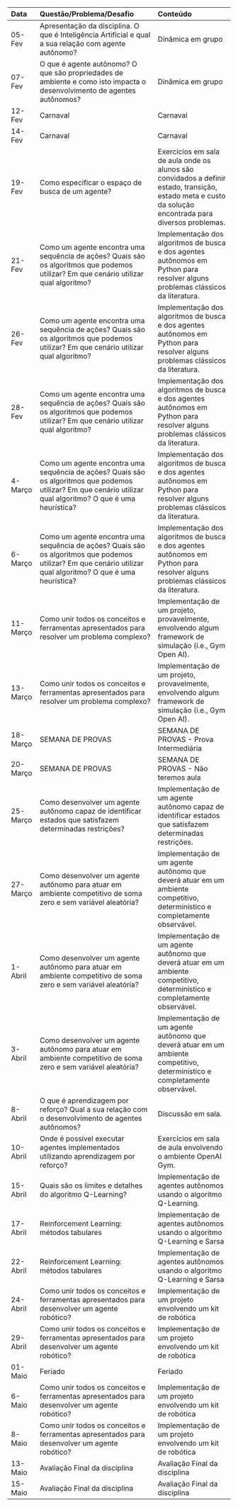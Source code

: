 | Data     | Questão/Problema/Desafio                                                                                                                                      | Conteúdo                                                                                                                                                 |
|:---------|:--------------------------------------------------------------------------------------------------------------------------------------------------------------|:---------------------------------------------------------------------------------------------------------------------------------------------------------|
| 05-Fev   | Apresentação da disciplina. O que é Inteligência Artificial e qual a sua relação com agente autônomo?                                                         | Dinâmica em grupo                                                                                                                                        |
| 07-Fev   | O que é agente autônomo? O que são propriedades de ambiente e como isto impacta o desenvolvimento de agentes autônomos?                                       | Dinâmica em grupo                                                                                                                                        |
| 12-Fev   | Carnaval                                                                                                                                                      | Carnaval                                                                                                                                                 |
| 14-Fev   | Carnaval                                                                                                                                                      | Carnaval                                                                                                                                                 |
| 19-Fev   | Como especificar o espaço de busca de um agente?                                                                                                              | Exercícios em sala de aula onde os alunos são convidados a definir estado, transição, estado meta e custo da solução encontrada para diversos problemas. |
| 21-Fev   | Como um agente encontra uma sequência de ações? Quais são os algoritmos que podemos utilizar? Em que cenário utilizar qual algoritmo?                         | Implementação dos algoritmos de busca e dos agentes autônomos em Python para resolver alguns problemas clássicos da literatura.                          |
| 26-Fev   | Como um agente encontra uma sequência de ações? Quais são os algoritmos que podemos utilizar? Em que cenário utilizar qual algoritmo?                         | Implementação dos algoritmos de busca e dos agentes autônomos em Python para resolver alguns problemas clássicos da literatura.                          |
| 28-Fev   | Como um agente encontra uma sequência de ações? Quais são os algoritmos que podemos utilizar? Em que cenário utilizar qual algoritmo?                         | Implementação dos algoritmos de busca e dos agentes autônomos em Python para resolver alguns problemas clássicos da literatura.                          |
| 4-Março  | Como um agente encontra uma sequência de ações? Quais são os algoritmos que podemos utilizar? Em que cenário utilizar qual algoritmo? O que é uma heurística? | Implementação dos algoritmos de busca e dos agentes autônomos em Python para resolver alguns problemas clássicos da literatura.                          |
| 6-Março  | Como um agente encontra uma sequência de ações? Quais são os algoritmos que podemos utilizar? Em que cenário utilizar qual algoritmo? O que é uma heurística? | Implementação dos algoritmos de busca e dos agentes autônomos em Python para resolver alguns problemas clássicos da literatura.                          |
| 11-Março | Como unir todos os conceitos e ferramentas apresentados para resolver um problema complexo?                                                                   | Implementação de um projeto, provavelmente, envolvendo algum framework de simulação (i.e., Gym Open AI).                                                 |
| 13-Março | Como unir todos os conceitos e ferramentas apresentados para resolver um problema complexo?                                                                   | Implementação de um projeto, provavelmente, envolvendo algum framework de simulação (i.e., Gym Open AI).                                                 |
| 18-Março | SEMANA DE PROVAS                                                                                                                                              | SEMANA DE PROVAS - Prova Intermediária                                                                                                                   |
| 20-Março | SEMANA DE PROVAS                                                                                                                                              | SEMANA DE PROVAS - Não teremos aula                                                                                                                      |
| 25-Março | Como desenvolver um agente autônomo capaz de identificar estados que satisfazem determinadas restrições?                                                      | Implementação de um agente autônomo capaz de identificar estados que satisfazem determinadas restrições.                                                 |
| 27-Março | Como desenvolver um agente autônomo para atuar em ambiente competitivo de soma zero e sem variável aleatória?                                                 | Implementação de um agente autônomo que deverá atuar em um ambiente competitivo, determinístico e completamente observável.                              |
| 1-Abril  | Como desenvolver um agente autônomo para atuar em ambiente competitivo de soma zero e sem variável aleatória?                                                 | Implementação de um agente autônomo que deverá atuar em um ambiente competitivo, determinístico e completamente observável.                              |
| 3-Abril  | Como desenvolver um agente autônomo para atuar em ambiente competitivo de soma zero e sem variável aleatória?                                                 | Implementação de um agente autônomo que deverá atuar em um ambiente competitivo, determinístico e completamente observável.                              |
| 8-Abril  | O que é aprendizagem por reforço? Qual a sua relação com o desenvolvimento de agentes autônomos?                                                              | Discussão em sala.                                                                                                                                       |
| 10-Abril | Onde é possível executar agentes implementados utilizando aprendizagem por reforço?                                                                           | Exercícios em sala de aula envolvendo o ambiente OpenAI Gym.                                                                                             |
| 15-Abril | Quais são os limites e detalhes do algoritmo Q-Learning?                                                                                                      | Implementação de agentes autônomos usando o algoritmo Q-Learning.                                                                                        |
| 17-Abril | Reinforcement Learning: métodos tabulares                                                                                                                     | Implementação de agentes autônomos usando o algoritmo Q-Learning e Sarsa                                                                                 |
| 22-Abril | Reinforcement Learning: métodos tabulares                                                                                                                     | Implementação de agentes autônomos usando o algoritmo Q-Learning e Sarsa                                                                                 |
| 24-Abril | Como unir todos os conceitos e ferramentas apresentados para desenvolver um agente robótico?                                                                  | Implementação de um projeto envolvendo um kit de robótica                                                                                                |
| 29-Abril | Como unir todos os conceitos e ferramentas apresentados para desenvolver um agente robótico?                                                                  | Implementação de um projeto envolvendo um kit de robótica                                                                                                |
| 01-Maio  | Feriado                                                                                                                                                       | Feriado                                                                                                                                                  |
| 6-Maio   | Como unir todos os conceitos e ferramentas apresentados para desenvolver um agente robótico?                                                                  | Implementação de um projeto envolvendo um kit de robótica                                                                                                |
| 8-Maio   | Como unir todos os conceitos e ferramentas apresentados para desenvolver um agente robótico?                                                                  | Implementação de um projeto envolvendo um kit de robótica                                                                                                |
| 13-Maio  | Avaliação Final da disciplina                                                                                                                                 | Avaliação Final da disciplina                                                                                                                            |
| 15-Maio  | Avaliação Final da disciplina                                                                                                                                 | Avaliação Final da disciplina                                                                                                                            |